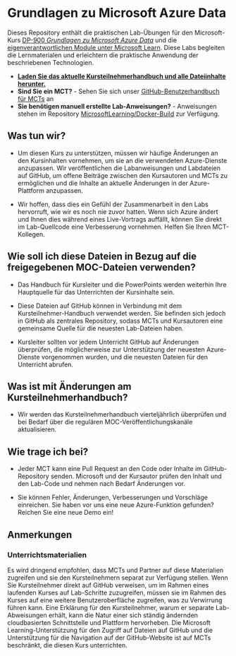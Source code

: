 # Grundlagen zu Microsoft Azure Data

Dieses Repository enthält die praktischen Lab-Übungen für den Microsoft-Kurs [DP-900 *Grundlagen zu Microsoft Azure Data*](https://docs.microsoft.com/de-de/learn/certifications/courses/dp-900t00) und die [eigenverantwortlichen Module unter Microsoft Learn](https://docs.microsoft.com/de-de/users/23110622/collections/0kjyh8rn5gdrjj/). Diese Labs begleiten die Lernmaterialen und erleichtern die praktische Anwendung der beschriebenen Technologien. 

- **[Laden Sie das aktuelle Kursteilnehmerhandbuch und alle Dateiinhalte herunter.](../../releases/latest)**
- **Sind Sie ein MCT?** - Sehen Sie sich unser [GitHub-Benutzerhandbuch für MCTs](https://microsoftlearning.github.io/MCT-User-Guide-DE/) an
- **Sie benötigen manuell erstellte Lab-Anweisungen?** - Anweisungen stehen im Repository [MicrosoftLearning/Docker-Build](https://github.com/MicrosoftLearning/Docker-Build) zur Verfügung.

## Was tun wir?

- Um diesen Kurs zu unterstützen, müssen wir häufige Änderungen an den Kursinhalten vornehmen, um sie an die verwendeten Azure-Dienste anzupassen.  Wir veröffentlichen die Labanweisungen und Labdateien auf GitHub, um offene Beiträge zwischen den Kursautoren und MCTs zu ermöglichen und die Inhalte an aktuelle Änderungen in der Azure-Plattform anzupassen.

- Wir hoffen, dass dies ein Gefühl der Zusammenarbeit in den Labs hervorruft, wie wir es noch nie zuvor hatten. Wenn sich Azure ändert und Ihnen dies während eines Live-Vortrags auffällt, können Sie direkt im Lab-Quellcode eine Verbesserung vornehmen.  Helfen Sie Ihren MCT-Kollegen.

## Wie soll ich diese Dateien in Bezug auf die freigegebenen MOC-Dateien verwenden?

- Das Handbuch für Kursleiter und die PowerPoints werden weiterhin Ihre Hauptquelle für das Unterrichten der Kursinhalte sein.

- Diese Dateien auf GitHub können in Verbindung mit dem Kursteilnehmer-Handbuch verwendet werden. Sie befinden sich jedoch in GitHub als zentrales Repository, sodass MCTs und Kursautoren eine gemeinsame Quelle für die neuesten Lab-Dateien haben.

- Kursleiter sollten vor jedem Unterricht GitHub auf Änderungen überprüfen, die möglicherweise zur Unterstützung der neuesten Azure-Dienste vorgenommen wurden, und die neuesten Dateien für den Unterricht abrufen.

## Was ist mit Änderungen am Kursteilnehmerhandbuch?

- Wir werden das Kursteilnehmerhandbuch vierteljährlich überprüfen und bei Bedarf über die regulären MOC-Veröffentlichungskanäle aktualisieren.

## Wie trage ich bei?

- Jeder MCT kann eine Pull Request an den Code oder Inhalte im GitHub-Repository senden. Microsoft und der Kursautor prüfen den Inhalt und den Lab-Code und nehmen nach Bedarf Änderungen vor.

- Sie können Fehler, Änderungen, Verbesserungen und Vorschläge einreichen.  Sie haben vor uns eine neue Azure-Funktion gefunden?  Reichen Sie eine neue Demo ein!

## Anmerkungen

### Unterrichtsmaterialien

Es wird dringend empfohlen, dass MCTs und Partner auf diese Materialien zugreifen und sie den Kursteilnehmern separat zur Verfügung stellen.  Wenn Sie Kursteilnehmer direkt auf GitHub verweisen, um im Rahmen eines laufenden Kurses auf Lab-Schritte zuzugreifen, müssen sie im Rahmen des Kurses auf eine weitere Benutzeroberfläche zugreifen, was zu Verwirrung führen kann. Eine Erklärung für den Kursteilnehmer, warum er separate Lab-Abweisungen erhält, kann die Natur einer sich ständig ändernden cloudbasierten Schnittstelle und Plattform hervorheben. Die Microsoft Learning-Unterstützung für den Zugriff auf Dateien auf GitHub und die Unterstützung für die Navigation auf der GitHub-Website ist auf MCTs beschränkt, die diesen Kurs unterrichten.
